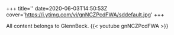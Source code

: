 +++
title=''
date=2020-06-03T14:50:53Z
cover='https://i.ytimg.com/vi/gnNCZPcdFWA/sddefault.jpg'
+++

All content belongs to GlennBeck.
{{< youtube gnNCZPcdFWA >}}
